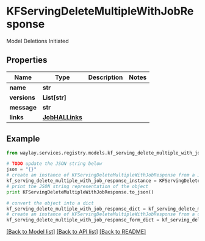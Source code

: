 # KFServingDeleteMultipleWithJobResponse

Model Deletions Initiated

## Properties

Name | Type | Description | Notes
------------ | ------------- | ------------- | -------------
**name** | **str** |  | 
**versions** | **List[str]** |  | 
**message** | **str** |  | 
**links** | [**JobHALLinks**](JobHALLinks.md) |  | 

## Example

```python
from waylay.services.registry.models.kf_serving_delete_multiple_with_job_response import KFServingDeleteMultipleWithJobResponse

# TODO update the JSON string below
json = "{}"
# create an instance of KFServingDeleteMultipleWithJobResponse from a JSON string
kf_serving_delete_multiple_with_job_response_instance = KFServingDeleteMultipleWithJobResponse.from_json(json)
# print the JSON string representation of the object
print KFServingDeleteMultipleWithJobResponse.to_json()

# convert the object into a dict
kf_serving_delete_multiple_with_job_response_dict = kf_serving_delete_multiple_with_job_response_instance.to_dict()
# create an instance of KFServingDeleteMultipleWithJobResponse from a dict
kf_serving_delete_multiple_with_job_response_form_dict = kf_serving_delete_multiple_with_job_response.from_dict(kf_serving_delete_multiple_with_job_response_dict)
```
[[Back to Model list]](../README.md#documentation-for-models) [[Back to API list]](../README.md#documentation-for-api-endpoints) [[Back to README]](../README.md)


